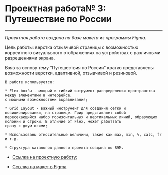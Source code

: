 # Проектная работа№ 3: Путешествие по России
--------------
*Проектная работа создана на базе макета из программы  Figma.*

Цель работы: верстка отзывчивой страницы с возможностью корректного визуалььного отображениях на устройствах с различными разрешениями экрана.

Взяв за основу тему "Путешествия по России" кратко представлены возможности верстки, адаптивной, отзывчивой и резиновой.

<code>В работе используется:</code>

    * Flex-box'ы - мощный и гибкий интрумент распределения пространства между элементами в интерфейсе, 
    с мощными возможностями выравнивания;
    
    * Grid Layout - важный инструмент для создания сетки и позиционирования, на странице. Грид представляет собой 
    пересекающийся набор горизонтальных и вертикальных линий, образующих колонки и строки. В отличие от Flex, может работтать 
    сразу с двум осями;
    
    * Использованы относительные величины, такие как max, min, %, calc, fr и т.д.
           
    * Структура каталогов данного проекта создана по БЭМ.
    
      
* [Ссылка на проектную работу:](https://wazovskiy.github.io/russian-travel/index.html)
    
* [Ссылка на макет в Figma](https://www.figma.com/file/5S2WSbEFL6awjVWJ0NWL8Q/Sprint-3_-Russia-_-desktop-mobile?node-id=28503%3A0)




